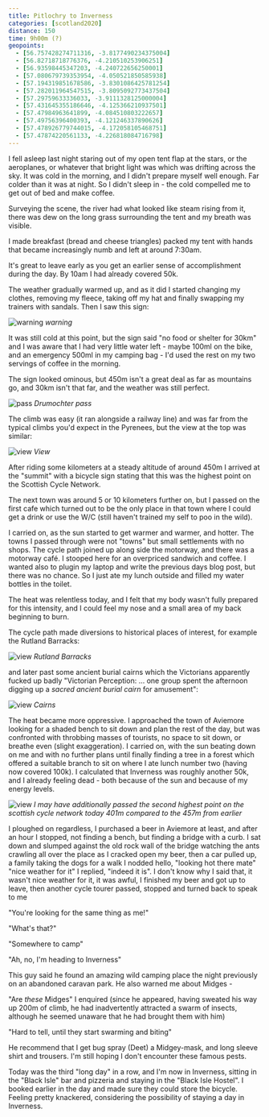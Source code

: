 ```yaml
--- 
title: Pitlochry to Inverness
categories: [scotland2020]
distance: 150
time: 9h00m (?)
geopoints: 
  - [56.757428274711316, -3.8177490234375004]
  - [56.82718718776376, -4.210510253906251]
  - [56.93598445347203, -4.240722656250001]
  - [57.080679739353954, -4.050521850585938]
  - [57.194319851678586, -3.8301086425781254]
  - [57.282011964547515, -3.8095092773437504]
  - [57.29759633336033, -3.9111328125000004]
  - [57.431645355186646, -4.125366210937501]
  - [57.47984963641899, -4.084510803222657]
  - [57.49756396400393, -4.121246337890626]
  - [57.478926779744015, -4.172058105468751]
  - [57.47874220561133, -4.226818084716798]
---
```


I fell asleep last night staring out of my open tent flap at the stars, or the
aeroplanes, or whatever that bright light was which was drifting across the
sky. It was cold in the morning, and I didn't prepare myself well enough. Far
colder than it was at night. So I didn't sleep in - the cold compelled me to
get out of bed and make coffee.

Surveying the scene, the river had what looked like steam rising from it,
there was dew on the long grass surrounding the tent and my breath was visible.

I made breakfast (bread and cheese triangles) packed my tent with hands that
became increasingly numb and left at around 7:30am.

It's great to leave early as you get an earlier sense of accomplishment during
the day. By 10am I had already covered 50k.

The weather gradually warmed up, and as it did I started changing my clothes,
removing my fleece, taking off my hat and finally swapping my trainers with
sandals. Then I saw this sign:

![warning](/images/scotland/2020-08-09-2.jpg)
_warning_

It was still cold at this point, but the sign said "no food or shelter for
30km" and I was aware that I had very little water left - maybe 100ml on the
bike, and an emergency 500ml in my camping bag - I'd used the rest on my two
servings of coffee in the morning.

The sign looked ominous, but 450m isn't a great deal as far as mountains go,
and 30km isn't that far, and the weather was still perfect.

![pass](/images/scotland/2020-08-09-3.jpg)
_Drumochter pass_

The climb was easy (it ran alongside a railway line) and was far from the
typical climbs you'd expect in the Pyrenees, but the view at the top was
similar:

![view](/images/scotland/2020-08-09-4.jpg)
_View_

After riding some kilometers at a steady altitude of around 450m I arrived at
the "summit" with a bicycle sign stating that this was the highest point on
the Scottish Cycle Network.

The next town was around 5 or 10 kilometers further on, but I passed on the
first cafe which turned out to be the only place in that town where I could
get a drink or use the W/C (still haven't trained my self to poo in the wild).

I carried on, as the sun started to get warmer and warmer, and hotter. The
towns I passed through were not "towns" but small settlements with no shops.
The cycle path joined up along side the motorway, and there was a motorway
café. I stooped here for an overpriced sandwich and coffee. I wanted also to
plugin my laptop and write the previous days blog post, but there was no
chance. So I just ate my lunch outside and filled my water bottles in the
toilet.

The heat was relentless today, and I felt that my body wasn't fully prepared
for this intensity, and I could feel my nose and a small area of my back
beginning to burn. 

The cycle path made diversions to historical places of interest, for example
the Rutland Barracks:

![view](/images/scotland/2020-08-09-5.jpg)
_Rutland Barracks_


and later past some ancient burial cairns which the Victorians apparently
fucked up badly "Victorian Perception: ... one group spent the afternoon
digging up a _sacred ancient burial cairn_ for amusement":

![view](/images/scotland/2020-08-09-7.jpg)
_Cairns_

The heat became more oppressive. I approached the town of Aviemore looking for a
shaded bench to sit down and plan the rest of the day, but was confronted with
throbbing masses of tourists, no space to sit down, or breathe even (slight
exaggeration). I carried on, with the sun beating down on me and with no
further plans until finally finding a tree in a forest which offered a
suitable branch to sit on where I ate lunch number two (having now covered
100k). I calculated that Inverness was roughly another 50k, and I already
feeling dead - both because of the sun and because of my energy levels.

![view](/images/scotland/2020-08-09-6.jpg)
_I may have additionally passed the second highest point on the scottish cycle network today 401m compared to the 457m from earlier_

I ploughed on regardless, I purchased a beer in Aviemore at least, and after
an hour I stopped, not finding a bench, but finding a bridge with a curb. I
sat down and slumped against the old rock wall of the bridge watching the ants
crawling all over the place as I cracked open my beer, then a car pulled up, a
family taking the dogs for a walk I nodded hello, "looking hot there mate"
"nice weather for it" I replied, "indeed it is". I don't know why I said that,
it wasn't nice weather for it, it was awful, I finished my beer and got up to
leave, then another cycle tourer passed, stopped and turned back to speak to
me

"You're looking for the same thing as me!"

"What's that?"

"Somewhere to camp"

"Ah, no, I'm heading to Inverness"

This guy said he found an amazing wild camping place the night previously on
an abandoned caravan park. He also warned me about Midges - 

"Are _these_ Midges" I enquired (since he appeared, having sweated his way up 200m of climb, he had
inadvertently attracted a swarm of insects, although he seemed unaware that
he had brought them with him)

"Hard to tell, until they start swarming and biting"

He recommend that I get bug spray (Deet) a Midgey-mask, and long sleeve shirt
and trousers. I'm still hoping I don't encounter these famous pests.

Today was the third "long day" in a row, and I'm now in Inverness, sitting in
the "Black Isle" bar and pizzeria and staying in the "Black Isle Hostel". I
booked earlier in the day and made sure they could store the bicycle. Feeling
pretty knackered, considering the possibility of staying a day in Inverness.
